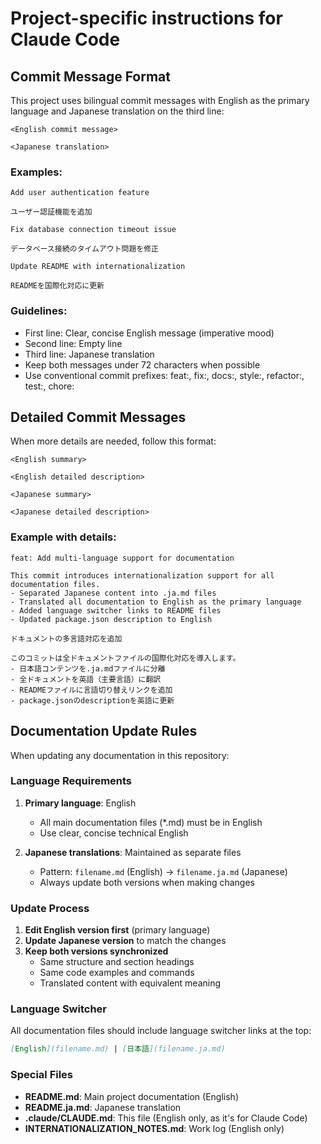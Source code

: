 # Project-specific instructions for Claude Code

## Commit Message Format

This project uses bilingual commit messages with English as the primary language and Japanese translation on the third line:

```
<English commit message>

<Japanese translation>
```

### Examples:

```
Add user authentication feature

ユーザー認証機能を追加
```

```
Fix database connection timeout issue

データベース接続のタイムアウト問題を修正
```

```
Update README with internationalization

READMEを国際化対応に更新
```

### Guidelines:
- First line: Clear, concise English message (imperative mood)
- Second line: Empty line
- Third line: Japanese translation
- Keep both messages under 72 characters when possible
- Use conventional commit prefixes: feat:, fix:, docs:, style:, refactor:, test:, chore:

## Detailed Commit Messages

When more details are needed, follow this format:

```
<English summary>

<English detailed description>

<Japanese summary>

<Japanese detailed description>
```

### Example with details:

```
feat: Add multi-language support for documentation

This commit introduces internationalization support for all documentation files.
- Separated Japanese content into .ja.md files
- Translated all documentation to English as the primary language
- Added language switcher links to README files
- Updated package.json description to English

ドキュメントの多言語対応を追加

このコミットは全ドキュメントファイルの国際化対応を導入します。
- 日本語コンテンツを.ja.mdファイルに分離
- 全ドキュメントを英語（主要言語）に翻訳
- READMEファイルに言語切り替えリンクを追加
- package.jsonのdescriptionを英語に更新
```

## Documentation Update Rules

When updating any documentation in this repository:

### Language Requirements
1. **Primary language**: English
   - All main documentation files (*.md) must be in English
   - Use clear, concise technical English

2. **Japanese translations**: Maintained as separate files
   - Pattern: `filename.md` (English) → `filename.ja.md` (Japanese)
   - Always update both versions when making changes

### Update Process
1. **Edit English version first** (primary language)
2. **Update Japanese version** to match the changes
3. **Keep both versions synchronized**
   - Same structure and section headings
   - Same code examples and commands
   - Translated content with equivalent meaning

### Language Switcher
All documentation files should include language switcher links at the top:
```markdown
[English](filename.md) | [日本語](filename.ja.md)
```

### Special Files
- **README.md**: Main project documentation (English)
- **README.ja.md**: Japanese translation
- **.claude/CLAUDE.md**: This file (English only, as it's for Claude Code)
- **INTERNATIONALIZATION_NOTES.md**: Work log (English only)